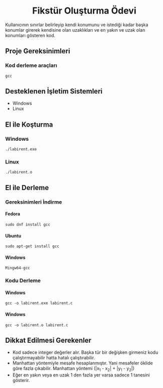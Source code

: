 # <center>Fikstür Oluşturma Ödevi</center>

Kullanıcının sınırlar belirleyip kendi konumunu ve istediği kadar başka konumlar girerek kendisine olan uzaklıkları ve en yakın ve uzak olan konumları gösteren kod.

## Proje Gereksinimleri

### Kod derleme araçları

```
gcc
```

## Desteklenen İşletim Sistemleri

- Windows
- Linux

## El ile Koşturma

### Windows

```
./labirent.exe
```

### Linux

```
./labirent.o
```

## El ile Derleme

### Gereksinimleri İndirme

#### Fedora

```
sudo dnf install gcc
```

#### Ubuntu

```
sudo apt-get install gcc
```

#### Windows

```
Mingw64-gcc
```

### Kodu Derleme

#### Windows
```
gcc -o labirent.exe labirent.c
```

#### Windows
```
gcc -o labirent.o labirent.c
```


## Dikkat Edilmesi Gerekenler

- Kod sadece integer değerler alır. Başka tür bir değişken girmeniz kodu çalıştırmayabilir hatta hatalı çalıştırabilir.
- Manhattan yöntemiyle mesafe hesaplanmıştır.  Yani mesafeler öklide göre fazla çıkabilir. Manhattan yöntemi (|x<sub>1</sub> - x<sub>2</sub>| + |y<sub>1</sub> - y<sub>2</sub>|)
- Eğer en yakın veya en uzak 1 den fazla yer varsa sadece 1 tanesini gösterir.
